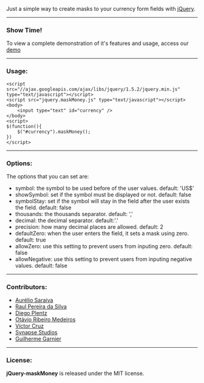 Just a simple way to create masks to your currency form fields with [jQuery](http://jquery.com/).

***
### Show Time!

To view a complete demonstration of it's features and usage, access our [demo](https://github.com/plentz/jquery-maskmoney/raw/master/examples.html)

***
### Usage:

	<script src="//ajax.googleapis.com/ajax/libs/jquery/1.5.2/jquery.min.js" type="text/javascript"></script>
	<script src="jquery.maskMoney.js" type="text/javascript"></script>
	<body>
		<input type="text" id="currency" />
	</body>
	<script>
	$(function(){
		$("#currency").maskMoney();
	})
	</script>


***
### Options:

The options that you can set are:

 * symbol: the symbol to be used before of the user values. default: 'US$'
 * showSymbol: set if the symbol must be displayed or not. default: false
 * symbolStay: set if the symbol will stay in the field after the user exists the field. default: false
 * thousands: the thousands separator. default: ','
 * decimal: the decimal separator. default:'.'
 * precision: how many decimal places are allowed. default: 2
 * defaultZero: when the user enters the field, it sets a mask using zero. default: true
 * allowZero: use this setting to prevent users from inputing zero. default: false
 * allowNegative: use this setting to prevent users from inputing negative values. default: false

***
### Contributors:
 * [Aurélio Saraiva](mailto:aureliosaraiva@gmail.com)
 * [Raul Pereira da Silva](http://raulpereira.com)
 * [Diego Plentz](http://plentz.org)
 * [Otávio Ribeiro Medeiros](http://github.com/otaviomedeiros)
 * [Víctor Cruz](http://github.com/xtream)
 * [Synapse Studios](http://github.com/synapsestudios)
 * [Guilherme Garnier](http://blog.guilhermegarnier.com/)

***
### License:
__jQuery-maskMoney__ is released under the MIT license.